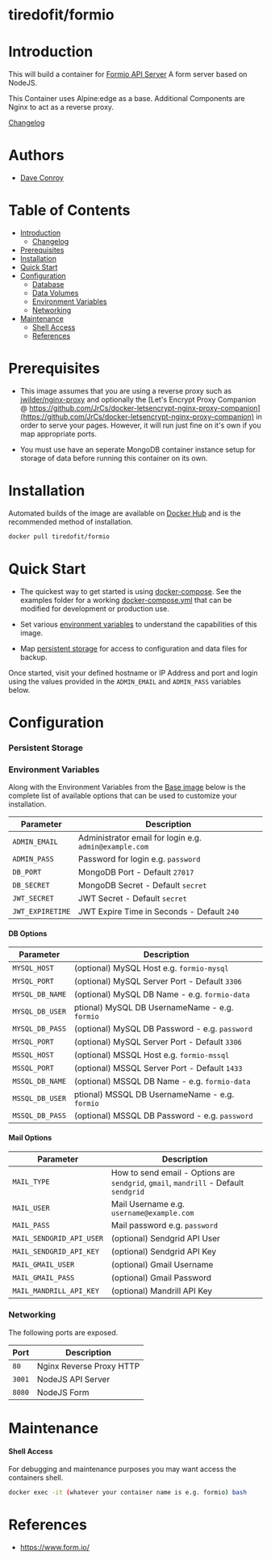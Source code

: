 # tiredofit/formio

# Introduction

This will build a container for [Formio API Server](https://www.form.io/) A form server based on NodeJS.

This Container uses Alpine:edge as a base.
Additional Components are Nginx to act as a reverse proxy.


[Changelog](CHANGELOG.md)

# Authors

- [Dave Conroy](https://github.com/tiredofit)

# Table of Contents

- [Introduction](#introduction)
    - [Changelog](CHANGELOG.md)
- [Prerequisites](#prerequisites)
- [Installation](#installation)
- [Quick Start](#quick-start)
- [Configuration](#configuration)
    - [Database](#database)
    - [Data Volumes](#data-volumes)
    - [Environment Variables](#environmentvariables)   
    - [Networking](#networking)
- [Maintenance](#maintenance)
    - [Shell Access](#shell-access)
   - [References](#references)

# Prerequisites
 
 - This image assumes that you are using a reverse proxy such as [jwilder/nginx-proxy](https://github.com/jwilder/nginx-proxy) and 
optionally the [Let's Encrypt Proxy Companion @ 
https://github.com/JrCs/docker-letsencrypt-nginx-proxy-companion](https://github.com/JrCs/docker-letsencrypt-nginx-proxy-companion) in 
order to serve your pages. However, it will run just fine on it's own if you map appropriate ports.

 - You must use have an seperate MongoDB container instance setup for storage of data before running this container on its own.

# Installation

Automated builds of the image are available on [Docker Hub](https://hub.docker.com/tiredofit/formio) and is the 
recommended method of installation.


```bash
docker pull tiredofit/formio
```

# Quick Start

* The quickest way to get started is using [docker-compose](https://docs.docker.com/compose/). See the examples folder for a working 
[docker-compose.yml](examples/docker-compose.yml) that can be modified for development or production use.

* Set various [environment variables](#environment-variables) to understand the capabilities of this image.
* Map [persistent storage](#data-volumes) for access to configuration and data files for backup.

Once started, visit your defined hostname or IP Address and port and login using the values provided in the `ADMIN_EMAIL` and 
`ADMIN_PASS` variables below.


# Configuration

### Persistent Storage


### Environment Variables

Along with the Environment Variables from the [Base image](https://hub.docker.com/r/tiredofit/alpine) below is the complete list of 
available options that can be used to customize your installation.

| Parameter | Description |
|-----------|-------------|
| `ADMIN_EMAIL` | Administrator email for login e.g. `admin@example.com` |
| `ADMIN_PASS` | Password for login e.g. `password` |
| `DB_PORT` | MongoDB Port - Default `27017` |
| `DB_SECRET` | MongoDB Secret - Default `secret` |
| `JWT_SECRET` | JWT Secret - Default `secret` |
| `JWT_EXPIRETIME` | JWT Expire Time in Seconds - Default `240` |

#### DB Options
| Parameter | Description |
|-----------|-------------|
| `MYSQL_HOST` | (optional) MySQL Host e.g. `formio-mysql` |
| `MYSQL_PORT` | (optional) MySQL Server Port - Default `3306` |
| `MYSQL_DB_NAME` | (optional) MySQL DB Name - e.g. `formio-data` |
| `MYSQL_DB_USER` |ptional) MySQL DB UsernameName - e.g. `formio` |
| `MYSQL_DB_PASS` | (optional) MySQL DB Password - e.g. `password` |
| `MYSQL_PORT` | (optional) MySQL Server Port - Default `3306` |
| `MSSQL_HOST` | (optional) MSSQL Host e.g. `formio-mssql` |
| `MSSQL_PORT` | (optional) MSSQL Server Port - Default `1433` |
| `MSSQL_DB_NAME` | (optional) MSSQL DB Name - e.g. `formio-data` |
| `MSSQL_DB_USER` |ptional) MSSQL DB UsernameName - e.g. `formio` |
| `MSSQL_DB_PASS` | (optional) MSSQL DB Password - e.g. `password` |

#### Mail Options

| Parameter | Description |
|-----------|-------------|
| `MAIL_TYPE` | How to send email - Options are `sendgrid`, `gmail`, `mandrill` - Default `sendgrid` |
| `MAIL_USER` | Mail Username e.g. `username@example.com` |
| `MAIL_PASS` | Mail password e.g. `password` |
| `MAIL_SENDGRID_API_USER` | (optional) Sendgrid API User |
| `MAIL_SENDGRID_API_KEY` | (optional) Sendgrid API Key |
| `MAIL_GMAIL_USER` | (optional) Gmail Username |
| `MAIL_GMAIL_PASS` | (optional) Gmail Password |
| `MAIL_MANDRILL_API_KEY` | (optional) Mandrill API Key |

### Networking

The following ports are exposed.

| Port      | Description |
|-----------|-------------|
| `80`      | Nginx Reverse Proxy HTTP |
| `3001`    | NodeJS API Server |
| `8080`    | NodeJS Form |



# Maintenance
#### Shell Access

For debugging and maintenance purposes you may want access the containers shell. 

```bash
docker exec -it (whatever your container name is e.g. formio) bash
```

# References

* https://www.form.io/


